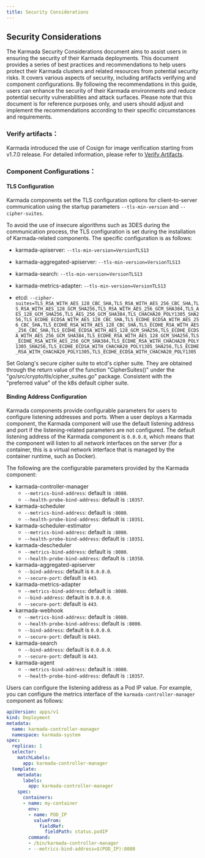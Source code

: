 ```yaml
---
title: Security Considerations
---
```


## Security Considerations

The Karmada Security Considerations document aims to assist users in ensuring the security of their Karmada deployments. This document provides a series of best practices and recommendations to help users protect their Karmada clusters and related resources from potential security risks. It covers various aspects of security, including artifacts verifying and component configurations. By following the recommendations in this guide, users can enhance the security of their Karmada environments and reduce potential security vulnerabilities and attack surfaces. Please note that this document is for reference purposes only, and users should adjust and implement the recommendations according to their specific circumstances and requirements.

### Verify artifacts：

Karmada introduced the use of Cosign for image verification starting from v1.7.0 release. For detailed information, please refer to [Verify Artifacts](verify-artifacts).

### Component Configurations：

#### TLS Configuration

Karmada components set the TLS configuration options for client-to-server communication using the startup parameters `--tls-min-version` and `--cipher-suites`.

To avoid the use of insecure algorithms such as 3DES during the communication process, the TLS configuration is set during the installation of Karmada-related components. The specific configuration is as follows:

- karmada-apiserver: `--tls-min-version=VersionTLS13`

- karmada-aggregated-apiserver: `--tls-min-version=VersionTLS13`

- karmada-search: `--tls-min-version=VersionTLS13`

- karmada-metrics-adapter: `--tls-min-version=VersionTLS13`

- etcd: `--cipher-suites=TLS_RSA_WITH_AES_128_CBC_SHA,TLS_RSA_WITH_AES_256_CBC_SHA,TLS_RSA_WITH_AES_128_GCM_SHA256,TLS_RSA_WITH_AES_256_GCM_SHA384,TLS_AES_128_GCM_SHA256,TLS_AES_256_GCM_SHA384,TLS_CHACHA20_POLY1305_SHA256,TLS_ECDHE_ECDSA_WITH_AES_128_CBC_SHA,TLS_ECDHE_ECDSA_WITH_AES_256_CBC_SHA,TLS_ECDHE_RSA_WITH_AES_128_CBC_SHA,TLS_ECDHE_RSA_WITH_AES_256_CBC_SHA,TLS_ECDHE_ECDSA_WITH_AES_128_GCM_SHA256,TLS_ECDHE_ECDSA_WITH_AES_256_GCM_SHA384,TLS_ECDHE_RSA_WITH_AES_128_GCM_SHA256,TLS_ECDHE_RSA_WITH_AES_256_GCM_SHA384,TLS_ECDHE_RSA_WITH_CHACHA20_POLY1305_SHA256,TLS_ECDHE_ECDSA_WITH_CHACHA20_POLY1305_SHA256,TLS_ECDHE_RSA_WITH_CHACHA20_POLY1305,TLS_ECDHE_ECDSA_WITH_CHACHA20_POLY1305`

Set Golang's secure cipher suite to etcd's cipher suite. They are obtained through the return value of the function "CipherSuites()" under the "go/src/crypto/tls/cipher_suites.go" package. Consistent with the "preferred value" of the k8s default cipher suite.

#### Binding Address Configuration

Karmada components provide configurable parameters for users to configure listening addresses and ports. When a user deploys a Karmada component, the Karmada component will use the default listening address and port if the listening-related parameters are not configured. The default listening address of the Karmada component is `0.0.0.0`, which means that the component will listen to all network interfaces on the server (for a container, this is a virtual network interface that is managed by the container runtime, such as Docker).

The following are the configurable parameters provided by the Karmada component:

- karmada-controller-manager
    - `--metrics-bind-address`: default is `:8080`.
    - `--health-probe-bind-address`: default is `:10357`.
- karmada-scheduler
    - `--metrics-bind-address`: default is `:8080`.
    - `--health-probe-bind-address`: default is `:10351`.
- karmada-scheduler-estimator
    - `--metrics-bind-address`: default is `:8080`.
    - `--health-probe-bind-address`: default is `:10351`.
- karmada-descheduler
    - `--metrics-bind-address`: default is `:8080`.
    - `--health-probe-bind-address`: default is `:10358`.
- karmada-aggregated-apiserver
    - `--bind-address`: default is `0.0.0.0`.
    - `--secure-port`: default is `443`.
- karmada-metrics-adapter
    - `--metrics-bind-address`: default is `:8080`.
    - `--bind-address`: default is `0.0.0.0`.
    - `--secure-port`: default is `443`.
- karmada-webhook
    - `--metrics-bind-address`: default is `:8080`.
    - `--health-probe-bind-address`: default is `:8000`.
    - `--bind-address`: default is `0.0.0.0`.
    - `--secure-port`: default is `8443`.
- karmada-search
    - `--bind-address`: default is `0.0.0.0`.
    - `--secure-port`: default is `443`.
- karmada-agent
    - `--metrics-bind-address`: default is `:8080`.
    - `--health-probe-bind-address`: default is `:10357`.

Users can configure the listening address as a Pod IP value. For example, you can configure the metrics interface of the `karmada-controller-manager` component as follows:

```yaml
apiVersion: apps/v1
kind: Deployment
metadata:
  name: karmada-controller-manager
  namespace: karmada-system
spec:
  replicas: 1
  selector:
    matchLabels:
      app: karmada-controller-manager
  template:
    metadata:
      labels:
        app: karmada-controller-manager
    spec:
      containers:
      - name: my-container
        env:
        - name: POD_IP
          valueFrom:
            fieldRef:
              fieldPath: status.podIP
        command:
        - /bin/karmada-controller-manager
        - --metrics-bind-address=$(POD_IP):8080
```
